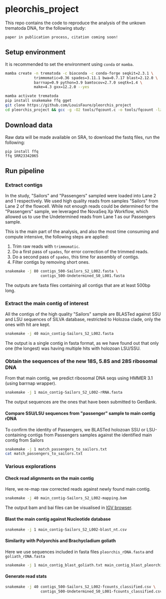 # pleorchis_project

This repo contains the code to reproduce the analysis of the unkown trematoda DNA, for the following study:

```
paper in publication process, citation coming soon!
```

## Setup environment

It is recommended to set the environment using `conda` or `mamba`.

```bash
mamba create -n trematoda -c bioconda -c conda-forge seqkit=2.3.1 \
             trimmomatic=0.36 spades=3.11.1 bwa=0.7.17 blast=2.12.0 \
             barrnap=0.9 python=3.9 bamtocov=2.7.0 seqtk=1.4 \
             make=4.3 gxx=12.2.0 --yes

mamba activate trematoda
pip install snakemake ffq gget
git clone https://github.com/LouisFaure/pleorchis_project
cd pleorchis_project && gcc -g -O2 tools/fqcount.c -o tools/fqcount -lz
```

## Download data

Raw data will be made available on SRA, to download the fastq files, run the following:

```
pip install ffq
ffq SRR23342065
```


## Run pipeline

### Extract contigs

In the study, "Sailors" and "Passengers" sampled were loaded into Lane 2 and 1 respectively. We used high quality reads from samples "Sailors" from Lane 2 of the flowcell. While not enough reads could be determined for the "Passengers" sample, we leveraged the NovaSeq Xp Workflow, which allowed us to use the Undetermined reads from Lane 1 as our Passengers sample.

This is the main part of the analysis, and also the most time consuming and compute intensive, the following steps are applied:
1. Trim raw reads with `trimmomatic`.
2. Do a first pass of `spades`, for error correction of the trimmed reads.
3. Do a second pass of `spades`, this time for assembly of contigs.
4. Filter contigs by removing short ones.

```bash
snakemake -j 80 contigs_500-Sailors_S2_L002.fasta \
                contigs_500-Undetermined_S0_L001.fasta
```

The outputs are fasta files containing all contigs that are at least 500bp long.

### Extract the main contig of interest

All the contigs of the high quality "Sailors" sample are BLASTed against SSU and LSU sequences of SILVA database, restricted to Holozoa clade, only the ones with hit are kept.

```bash
snakemake -j 40 main_contig-Sailors_S2_L002.fasta 
```
The output is a single contig in fasta format, as we have found out that only one (the longest) was having multiple hits with holozoan LSU/SSU.

### Obtain the sequences of the new 18S, 5.8S and 28S ribosomal DNA

From that main contig, we predict ribosomal DNA seqs using HMMER 3.1 (using barrnap wrapper).

```bash
snakemake -j 1 main_contig-Sailors_S2_L002-rRNA.fasta
```
The output sequences are the ones that have been submitted to GenBank.

#### Compare SSU/LSU sequences from "passenger" sample to main contig rDNA

To confirm the identity of Passengers, we BLASTed holozoan SSU or LSU-containing contigs from Passengers samples against the identified main contig from Sailors

```bash
snakemake -j 1 match_passengers_to_sailors.txt
cat match_passengers_to_sailors.txt
```

### Various explorations

#### Check read alignments on the main contig

Here, we re-map raw corrected reads against newly found main contig. 

```bash
snakemake -j 40 main_contig-Sailors_S2_L002-mapping.bam
```

The output bam and bai files can be visualised in [IGV browser](http://igv.org/app/).

#### Blast the main contig against Nucleotide database

```bash
snakemake -j 1 main_contig-Sailors_S2_L002-blast_nt.csv
```

#### Similarity with Polyorchis and Brachycladium goliath

Here we use sequences included in fasta files `pleorchis_rDNA.fasta` and `goliath_rDNA.fasta`

```bash
snakemake -j 1 main_contig_blast_goliath.txt main_contig_blast_pleorchis.txt
```

#### Generate read stats

```bash
snakemake -j 40 contigs_500-Sailors_S2_L002-fcounts_classified.csv \
                contigs_500-Undetermined_S0_L001-fcounts_classified.csv
```